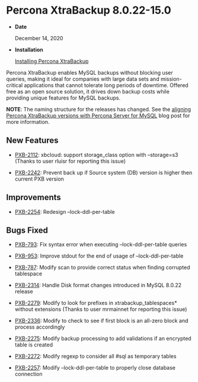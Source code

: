 # Percona XtraBackup 8.0.22-15.0


* **Date**

    December 14, 2020



* **Installation**

    [Installing Percona XtraBackup](https://www.percona.com/doc/percona-xtrabackup/8.0/installation.html)


Percona XtraBackup enables MySQL backups without blocking user queries, making it ideal
for companies with large data sets and mission-critical applications that cannot tolerate
long periods of downtime. Offered free as an open source solution, it drives down backup
costs while providing unique features for MySQL backups.

**NOTE**: The naming structure for the releases has changed. See the [aligning Percona XtraBackup versions with Percona Server for MySQL](https://www.percona.com/blog/2020/08/18/aligning-percona-xtrabackup-versions-with-percona-server-for-mysql/) blog post for more information.

## New Features


* [PXB-2112](https://jira.percona.com/browse/PXB-2112): xbcloud: support storage_class option with –storage=s3 (Thanks to user rluisr for reporting this issue)


* [PXB-2242](https://jira.percona.com/browse/PXB-2242): Prevent back up if Source system (DB) version is higher then current PXB version

## Improvements


* [PXB-2254](https://jira.percona.com/browse/PXB-2254): Redesign –lock-ddl-per-table

## Bugs Fixed


* [PXB-793](https://jira.percona.com/browse/PXB-793): Fix syntax error when executing –lock-ddl-per-table queries


* [PXB-953](https://jira.percona.com/browse/PXB-953): Improve stdout for the end of usage of –lock-ddl-per-table


* [PXB-787](https://jira.percona.com/browse/PXB-787): Modify scan to provide correct status when finding corrupted tablespace


* [PXB-2314](https://jira.percona.com/browse/PXB-2314): Handle Disk format changes introduced in MySQL 8.0.22 release


* [PXB-2279](https://jira.percona.com/browse/PXB-2279): Modify to look for prefixes in xtrabackup_tablespaces\* without extensions (Thanks to user mrmainnet for reporting this issue)


* [PXB-2336](https://jira.percona.com/browse/PXB-2336): Modify to check to see if first block is an all-zero block and process accordingly


* [PXB-2275](https://jira.percona.com/browse/PXB-2275): Modify backup processing to add validations if an encrypted table is created


* [PXB-2272](https://jira.percona.com/browse/PXB-2272): Modify regexp to consider all #sql as temporary tables


* [PXB-2257](https://jira.percona.com/browse/PXB-2257): Modify –lock-ddl-per-table to properly close database connection
